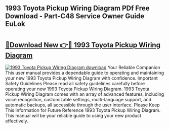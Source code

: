 ## 1993 Toyota Pickup Wiring Diagram PDf Free Download - Part-C48 Service Owner Guide EuLok

# <h2><a href="http://dfiwjw9.blite.top/?on=1993+Toyota+Pickup+Wiring+Diagram">🔗Download New 👉🔴 1993 Toyota Pickup Wiring Diagram</a></h2>

[![1993 Toyota Pickup Wiring Diagram download](https://i.imgur.com/lujVjoI.png)](http://dfiwjw9.blite.top/?on=1993+Toyota+Pickup+Wiring+Diagram)
Your Reliable Companion This user manual provides a dependable guide to operating and maintaining your new 1993 Toyota Pickup Wiring Diagram with confidence. Important Safety Guidelines Please read all safety guidelines carefully before operating your new 1993 Toyota Pickup Wiring Diagram. 1993 Toyota Pickup Wiring Diagram comes with an array of advanced features, including voice recognition, customizable settings, multi-language support, and automatic backups, all accessible through the user interface. Please Keep This Information for Future Reference 1993 Toyota Pickup Wiring Diagram. This manual will be your reliable guide to using your new product effectively.
